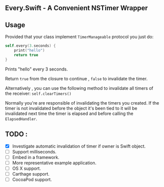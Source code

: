 
## Every.Swift -  A Convenient NSTimer Wrapper

## Usage
Provided that your class implement `TimerManageable` protocol you just do:

```swift
self.every(3.seconds) {
    print("hello")
    return true
}
```

Prints "hello" every 3 seconds. 

Return `true` from the closure to continue , `false` to invalidate the timer.

Alternatively , you can use the following method to invalidate all timers of the receiver:
`self.clearTimers()`

Normally you're are responsible of invalidating the timers you created. If the timer is not invalidated before the object it's been tied to it will be invalidated next time the timer is elapsed and before calling the `ElapsedHandler`.

## TODO :
- [x] Investigate automatic invalidation of timer if owner is Swift object.
- [ ] Support milliseconds.
- [ ] Embed in a framework.
- [ ] More representative example application.
- [ ] OS X support.
- [ ] Carthage support.
- [ ] CocoaPod support.  